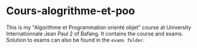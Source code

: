 # Cours-alogrithme-et-poo

This is my "Algorithme et Programmation orienté objet" course at University Internationnale Jean Paul 2 of Bafang. It contains the course and exams. Solution to exams can also be found in the ```exams folder```.
